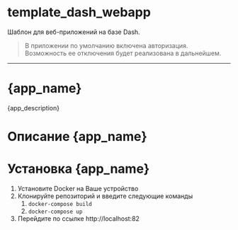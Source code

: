 # template_dash_webapp
Шаблон для веб-приложений на базе Dash. 
> В приложении по умолчанию включена авторизация. Возможность ее отключения будет реализована в дальнейшем.

-----

# {app_name}
{app_description}

# Описание {app_name}

# Установка {app_name}
1. Установите Docker на Ваше устройство
1. Клонируйте репозиторий и введите следующие команды
    1. `docker-compose build`
    1. `docker-compose up`
1. Перейдите по ссылке http://localhost:82